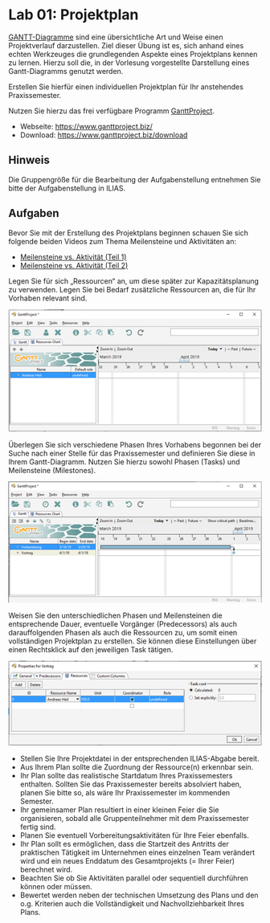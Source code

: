 # Lab 01: Projektplan

[GANTT-Diagramme](https://en.wikipedia.org/wiki/Gantt_chart) sind eine übersichtliche Art und Weise einen Projektverlauf darzustellen. Ziel dieser Übung ist es, sich anhand eines echten Werkzeuges die grundlegenden Aspekte eines Projektplans kennen zu lernen. Hierzu soll die, in der Vorlesung vorgestellte Darstellung eines Gantt-Diagramms genutzt werden.

Erstellen Sie hierfür einen individuellen Projektplan für Ihr anstehendes Praxissemester.

Nutzen Sie hierzu das frei verfügbare Programm [GanttProject](https://www.ganttproject.biz/).

* Webseite: https://www.ganttproject.biz/
* Download: https://www.ganttproject.biz/download 

## Hinweis

Die Gruppengröße für die Bearbeitung der Aufgabenstellung entnehmen Sie bitte der Aufgabenstellung in ILIAS.

## Aufgaben

Bevor Sie mit der Erstellung des Projektplans beginnen schauen Sie sich folgende beiden Videos zum Thema Meilensteine und Aktivitäten an: 

* [Meilensteine vs. Aktivität (Teil 1)](https://www.youtube.com/watch?v=ZXtaQN0NZZo)
* [Meilensteine vs. Aktivität (Teil 2)](https://www.youtube.com/watch?v=BrwrA7hp9BU)

Legen Sie für sich „Ressourcen“ an, um diese später zur Kapazitätsplanung zu verwenden. Legen Sie bei Bedarf zusätzliche Ressourcen an, die für Ihr Vorhaben relevant sind.

![](img/resources_chart.png)

Überlegen Sie sich verschiedene Phasen Ihres Vorhabens begonnen bei der Suche nach einer Stelle für das Praxissemester und definieren Sie diese in Ihrem Gantt-Diagramm. Nutzen Sie hierzu sowohl Phasen (Tasks) und Meilensteine (Milestones).

![](img/gantt.png)

Weisen Sie den unterschiedlichen Phasen und Meilensteinen die entsprechende Dauer, eventuelle
Vorgänger (Predecessors) als auch darauffolgenden Phasen als auch die Ressourcen zu, um somit einen vollständigen Projektplan zu erstellen. Sie können diese Einstellungen über einen Rechtsklick auf den jeweiligen Task tätigen.

![](img/properties.png)

* Stellen Sie Ihre Projektdatei in der entsprechenden ILIAS-Abgabe bereit. 
* Aus Ihrem Plan sollte die Zuordnung der Ressource(n) erkennbar sein. 
* Ihr Plan sollte das realistische Startdatum Ihres Praxissemesters enthalten. Sollten Sie das Praxissemester bereits absolviert haben, planen Sie bitte so, als wäre Ihr Praxissemester im kommenden Semester. 
* Ihr gemeinsamer Plan resultiert in einer kleinen Feier die Sie organisieren, sobald alle Gruppenteilnehmer mit dem Praxissemester fertig sind. 
* Planen Sie eventuell Vorbereitungsaktivitäten für Ihre Feier ebenfalls. 
* Ihr Plan sollt es ermöglichen, dass die Startzeit des Antritts der praktischen Tätigkeit im Unternehmen eines einzelnen Team verändert wird und ein neues Enddatum des Gesamtprojekts (= Ihrer Feier) berechnet wird. 
* Beachten Sie ob Sie Aktivitäten parallel oder sequentiell durchführen können oder müssen. 
* Bewertet werden neben der technischen Umsetzung des Plans und den o.g. Kriterien auch die Vollständigkeit und Nachvollziehbarkeit Ihres Plans. 

